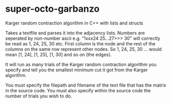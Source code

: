 # super-octo-garbanzo
Karger random contraction algorithm in C++ with lists and structs

Takes a textfile and parses it into the adjacency lists.
Numbers are seperated by non-number ascii 
e.g. "1xxx24   25...27>>> 30" will correctly be read as 1, 24, 25, 30 etc.
First column is the node and the rest of the columns on the same row represent other nodes.
So 1, 24, 25, 30 ... would mean [1, 24], [1, 25], [1, 30] and so on (the edges).

It will run as many trials of the Karger random contraction algorithm you specify 
and tell you the smallest minimum cut it got from the Karger algorithm.

You must specify the filepath and filename of the text file that has the matrix in the source code.
You must also specify within the source code the number of trials you wish to do.

